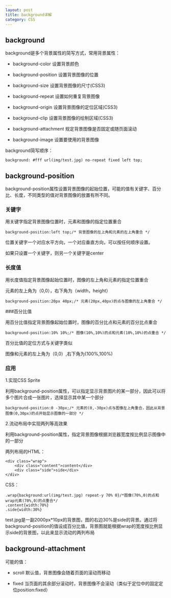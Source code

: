 ```yaml
---
layout: post
title: background详解
category: CSS
---
```


## background

background是多个背景属性的简写方式，常用背景属性：

* background-color 设置背景颜色

* background-position 设置背景图像的位置

* background-size 设置背景图像的尺寸(CSS3)

* background-repeat 设置如何重复背景图像

* background-origin 设置背景图像的定位区域(CSS3)

* background-clip 设置背景图像的绘制区域(CSS3)

* background-attachment 规定背景图像是否固定或随页面滚动

* background-image 设置要使用的背景图像

background简写顺序：

	background: #fff url(img/test.jpg) no-repeat fixed left top;
    
## background-position

background-position属性设置背景图像的起始位置，可能的值有关键字、百分比、长度，不同类型的值对背景图像的放置有所不同。

### 关键字

用关键字指定背景图像位置时，元素和图像的指定位置重合

	background-position:left top;/* 背景图像的左上角和元素的左上角重合 */
    
    
位置关键字一个对应水平方向，一个对应垂直方向，可以按任何顺序设置。

如果只设置一个关键字，则另一个关键字是center

### 长度值

用长度值指定背景图像起始位置时，图像的左上角和元素的指定位置重合

元素的左上角为（0,0），右下角为（width，height）

	background-position:20px 40px;/* 元素(20px,40px)的点与图像的左上角重合 */
    
###百分比值

用百分比值指定背景图像起始位置时，图像的百分比点和元素的百分比点重合

	background-position:10% 10%;/* 图像(10%,10%)的点和元素(10%,10%)的点重合 */
    
百分比值的定位方式与关键字类似

图像和元素的左上角为（0,0）,右下角为(100%,100%)

### 应用

1.实现CSS Sprite

利用background-position属性，可以指定显示背景图片的某一部分，因此可以将多个图片合成一张图片，选择显示其中某一个部分

	background-position:0 -30px;/* 元素的(0,-30px)点与图像左上角重合，因此从背景图像(0,30px)的点开始显示图像的一部分 */
    
2.流动布局中实现两列等高效果

利用background-position属性，指定背景图像根据浏览器宽度按比例显示图像中的一部分

两列布局的HTML：

	<div class="wrap">
    	<div class="content">content</div>
        <div class="side">side</div>
    </div>
    
CSS：

	.wrap{background:url(img/test.jpg) repeat-y 70% 0}/*图像(70%,0)的点和wrap元素(70%,0)的点重合*/
	.content{width:70%}
    .side{width:30%}

test.jpg是一副2000px*10px的背景图，图的右边30%是side的背景。通过将background-position的值设成百分比值，背景图就能根据wrap的宽度按比例显示side的背景图，以此来显示流动的两列布局

## background-attachment

可能的值：

* scroll 默认值，背景图像会随着页面的滚动而移动

* fixed 当页面的其余部分滚动时，背景图像不会滚动（类似于定位中的固定定位position:fixed）